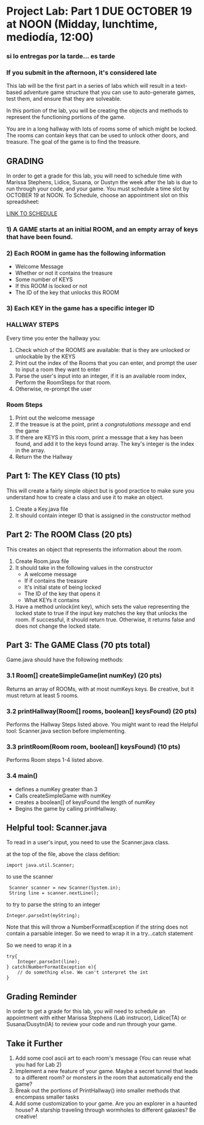 # Project Lab: Part 1 DUE OCTOBER 19 at NOON (Midday, lunchtime, mediodía, 12:00) 

### si lo entregas por la tarde... es tarde
### If you submit in the afternoon, it's considered late

This lab will be the first part in a series of labs which will result in a text-based adventure game structure that you can use to auto-generate games, test them, and ensure that they are solveable. 

In this portion of the lab, you will be creating the objects and methods to represent the functioning portions of the game.

You are in a long hallway with lots of rooms some of which might be locked. The rooms can contain keys that can be used to unlock other doors, and treasure. The goal of the game is to find the treasure. 

## GRADING
In order to get a grade for this lab, you will need to schedule time with Marissa Stephens, Lidice, Susana, or Dustyn the week after the lab is due to run through your code, and your game. You must schedule a time slot by OCTOBER 19 at NOON. To Schedule, choose an appointment slot on this spreadsheet:


[LINK TO SCHEDULE](https://minersutep-my.sharepoint.com/:x:/g/personal/mastephens_utep_edu/EUSe5sQnE05ImfW3DZANmlMBZsiFuT8dtgd5Wo0UAL1PIg?e=oeezWj)

### 1) A GAME starts at an initial ROOM, and an empty array of keys that have been found.

### 2) Each  ROOM in game has the following information
* Welcome Message
* Whether or not it contains the treasure 
* Some number of KEYS
* If this ROOM is locked or not
* The ID of the key that unlocks this ROOM

### 3) Each KEY in the game has a specific integer ID

### HALLWAY STEPS

Every time you enter the hallway you:
1. Check which of the ROOMS are available: that is they are unlocked or unlockable by the KEYS
2. Print out the index of the Rooms that you can enter, and prompt the user to input a room they want to enter
3. Parse the user's input into an integer, if it is an available room index, Perform the RoomSteps for that room.
4. Otherwise, re-prompt the user


### Room Steps
1. Print out the welcome message
2. If the treasue is at the point, print a *congratulations message* and end the game
3. If there are KEYS in this room, print a message that a key has been found, and add it to the keys found array. The key's integer is the index in the array.
4. Return the the Hallway


## Part 1: The KEY Class (10 pts)
This will create a fairly simple object but is good practice to make sure you understand how to create a class and use it to make an object.
1. Create a Key.java file
2. It should contain integer ID that is assigned in the constructor method

## Part 2: The ROOM Class (20 pts)
This creates an object that represents the information about the room. 
1. Create Room.java file
2. It should take in the following values in the constructor
   * A welcome message
   * If if contains the treasure
   * It's initial state of being locked
   * The ID of the key that opens it
   * What KEYs it contains
3. Have a method unlock(int key), which sets the value representing the locked state to true if the input key matches the key that unlocks the room. If successful, it should return true. Otherwise, it returns false and does not change the locked state.


## Part 3: The GAME Class (70 pts total)
Game.java should have the following methods:
### 3.1 Room[] createSimpleGame(int numKey) (20 pts)
Returns an array of ROOMs, with at most numKeys keys. Be creative, but it must return at least 5 rooms.

### 3.2 printHallway(Room[] rooms, boolean[] keysFound) (20 pts)
Performs the Hallway Steps listed above. You might want to read the Helpful tool: Scanner.java section before implementing.

### 3.3 printRoom(Room room, boolean[] keysFound) (10 pts)
Performs Room steps 1-4 listed above. 

### 3.4 main()
* defines a numKey greater than 3
* Calls createSimpleGame with numKey
* creates a boolean[] of keysFound the length of numKey
* Begins the game by calling printHallway. 


## Helpful tool: Scanner.java 
To read in a user's input, you need to use the Scanner.java class. 

at the top of the file, above the class defition:
```
import java.util.Scanner;
```

to use the scanner
```
 Scanner scanner = new Scanner(System.in);
 String line = scanner.nextLine();
 ```
 to try to parse the string to an integer
 
 ```
 Integer.parseInt(myString);
 ```
 
 Note that this will throw a NumberFormatException if the string does not contain a parsable integer. So we need to wrap it in a try...catch statement
 
 So we need to wrap it in a 
 
 ```
 try{ 
     Integer.parseInt(line);
 } catch(NumberFormatException e){
     // do something else. We can't interpret the int
 }
 ```
## Grading Reminder
In order to get a grade for this lab, you will need to schedule an appointment with either Marissa Stephens (Lab instrucor), Lidice(TA) or Susana/Dusytn(IA) to review your code and run through your game. 

## Take it Further
1. Add some cool ascii art to each room's message (You can reuse what you had for Lab 2)
2. Implement a new feature of your game. Maybe a secret tunnel that leads to a different room? or monsters in the room that automatically end the game?
3. Break out the portions of PrintHallway() into smaller methods that encompass smaller tasks
4. Add some customization to your game. Are you an explorer in a haunted house? A starship traveling through wormholes to different galaxies? Be creative!

